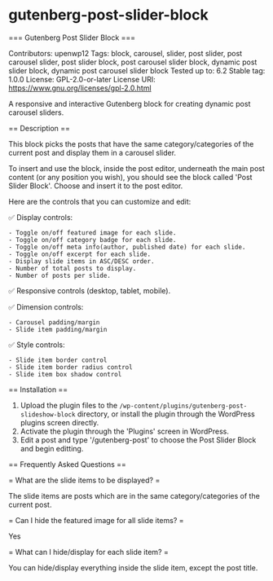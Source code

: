 # gutenberg-post-slider-block

=== Gutenberg Post Slider Block ===

Contributors:      upenwp12
Tags:              block, carousel, slider, post slider, post carousel slider, post slider block, post carousel slider block, dynamic post slider block, dynamic post carousel slider block
Tested up to:      6.2
Stable tag:        1.0.0
License:           GPL-2.0-or-later
License URI:       https://www.gnu.org/licenses/gpl-2.0.html

A responsive and interactive Gutenberg block for creating dynamic post carousel sliders.

== Description ==

This block picks the posts that have the same category/categories of the current post and display them in a carousel slider.

To insert and use the block, inside the post editor, underneath the main post content (or any position you wish), you should see the block called 'Post Slider Block'. Choose and insert it to the post editor.

Here are the controls that you can customize and edit:

✅ Display controls:

    - Toggle on/off featured image for each slide.
    - Toggle on/off category badge for each slide.
    - Toggle on/off meta info(author, published date) for each slide.
    - Toggle on/off excerpt for each slide.
    - Display slide items in ASC/DESC order.
    - Number of total posts to display.
    - Number of posts per slide.

✅ Responsive controls (desktop, tablet, mobile).

✅ Dimension controls:

    - Carousel padding/margin
    - Slide item padding/margin

✅ Style controls:

    - Slide item border control
    - Slide item border radius control
    - Slide item box shadow control

== Installation ==

1. Upload the plugin files to the `/wp-content/plugins/gutenberg-post-slideshow-block` directory, or install the plugin through the WordPress plugins screen directly.
2. Activate the plugin through the 'Plugins' screen in WordPress.
3. Edit a post and type '/gutenberg-post' to choose the Post Slider Block and begin editting.

== Frequently Asked Questions ==

= What are the slide items to be displayed? =

The slide items are posts which are in the same category/categories of the current post.

= Can I hide the featured image for all slide items? =

Yes

= What can I hide/display for each slide item? =

You can hide/display everything inside the slide item, except the post title.